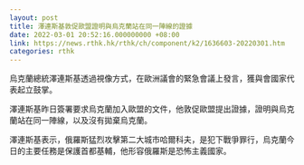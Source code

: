 ```yaml
---
layout: post
title: 澤連斯基敦促歐盟證明與烏克蘭站在同一陣線的證據
date: 2022-03-01 20:52:16.000000000 +08:00
link: https://news.rthk.hk/rthk/ch/component/k2/1636603-20220301.htm
categories: rthk
---
```


烏克蘭總統澤連斯基透過視像方式，在歐洲議會的緊急會議上發言，獲與會國家代表起立鼓掌。

澤連斯基昨日簽署要求烏克蘭加入歐盟的文件，他敦促歐盟提出證據，證明與烏克蘭站在同一陣線，以及沒有拋棄烏克蘭。

澤連斯基表示，俄羅斯猛烈攻擊第二大城市哈爾科夫，是犯下戰爭罪行，烏克蘭今日的主要任務是保護首都基輔，他形容俄羅斯是恐怖主義國家。
